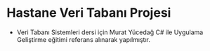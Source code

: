 # Hastane Veri Tabanı Projesi
- Veri Tabanı Sistemleri dersi için Murat Yücedağ C# ile Uygulama Geliştirme eğitimi referans alınarak yapılmıştır.
